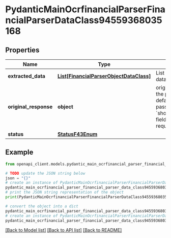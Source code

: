 # PydanticMainOcrfinancialParserFinancialParserDataClass94559368035168


## Properties

Name | Type | Description | Notes
------------ | ------------- | ------------- | -------------
**extracted_data** | [**List[FinancialParserObjectDataClass]**](FinancialParserObjectDataClass.md) | List of parsed financial data objects (per page). | [optional] 
**original_response** | **object** | original response sent by the provider, hidden by default, show it by passing the &#x60;show_original_response&#x60; field to &#x60;true&#x60; in your request | [optional] 
**status** | [**StatusF43Enum**](StatusF43Enum.md) |  | 

## Example

```python
from openapi_client.models.pydantic_main_ocrfinancial_parser_financial_parser_data_class94559368035168 import PydanticMainOcrfinancialParserFinancialParserDataClass94559368035168

# TODO update the JSON string below
json = "{}"
# create an instance of PydanticMainOcrfinancialParserFinancialParserDataClass94559368035168 from a JSON string
pydantic_main_ocrfinancial_parser_financial_parser_data_class94559368035168_instance = PydanticMainOcrfinancialParserFinancialParserDataClass94559368035168.from_json(json)
# print the JSON string representation of the object
print(PydanticMainOcrfinancialParserFinancialParserDataClass94559368035168.to_json())

# convert the object into a dict
pydantic_main_ocrfinancial_parser_financial_parser_data_class94559368035168_dict = pydantic_main_ocrfinancial_parser_financial_parser_data_class94559368035168_instance.to_dict()
# create an instance of PydanticMainOcrfinancialParserFinancialParserDataClass94559368035168 from a dict
pydantic_main_ocrfinancial_parser_financial_parser_data_class94559368035168_form_dict = pydantic_main_ocrfinancial_parser_financial_parser_data_class94559368035168.from_dict(pydantic_main_ocrfinancial_parser_financial_parser_data_class94559368035168_dict)
```
[[Back to Model list]](../README.md#documentation-for-models) [[Back to API list]](../README.md#documentation-for-api-endpoints) [[Back to README]](../README.md)


